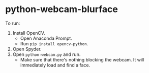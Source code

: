 # python-webcam-blurface

To run:

1. Install OpenCV.
   - Open Anaconda Prompt.
   - Run `pip install opencv-python`.
2. Open Spyder.
3. Open `python-webcam.py` and run.
   - Make sure that there's nothing blocking the webcam. It will immediately load and find a face.

